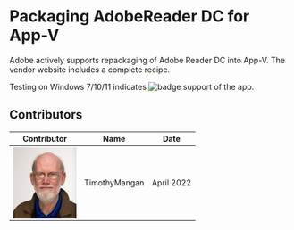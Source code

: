 # Packaging AdobeReader DC for App-V

Adobe actively supports repackaging of Adobe Reader DC into App-V.  The vendor website includes a complete recipe. 

Testing on Windows 7/10/11 indicates ![badge](https://img.shields.io/badge/-Full%20Fidelity-brightgreen?style=for-the-badge) support of the app.


## Contributors

| Contributor | Name | Date |
|----|----|----|
| [<img src="/media/Contributors/TimMangan.jpg" align="left" Height="128" />](/media/Contributors/TimMangan.jpg) | TimothyMangan | April 2022 |

